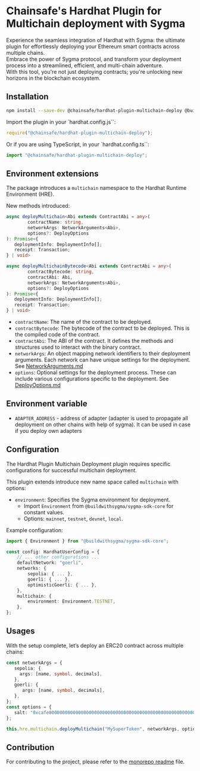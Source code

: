 # Chainsafe's Hardhat Plugin for Multichain deployment with Sygma

Experience the seamless integration of Hardhat with Sygma: the ultimate plugin for effortlessly deploying your Ethereum smart contracts across multiple chains.  
Embrace the power of Sygma protocol, and transform your deployment process into a streamlined, efficient, and multi-chain adventure.  
With this tool, you're not just deploying contracts; you're unlocking new horizons in the blockchain ecosystem.

## Installation

```bash
npm install --save-dev @chainsafe/hardhat-plugin-multichain-deploy @buildwithsygma/sygma-sdk-core
```

Import the plugin in your `hardhat.config.js``:

```js
require("@chainsafe/hardhat-plugin-multichain-deploy");
```

Or if you are using TypeScript, in your `hardhat.config.ts``:

```js
import "@chainsafe/hardhat-plugin-multichain-deploy";
```

## Environment extensions

The package introduces a `multichain` namespace to the Hardhat Runtime Environment (HRE).

New methods introduced:
```ts
async deployMultichain<Abi extends ContractAbi = any>(
        contractName: string,
        networkArgs: NetworkArguments<Abi>,
        options?: DeployOptions
): Promise<{
   deploymentInfo: DeploymentInfo[];
   receipt: Transaction;
} | void>

async deployMultichainBytecode<Abi extends ContractAbi = any>(
        contractBytecode: string,
        contractAbi: Abi,
        networkArgs: NetworkArguments<Abi>,
        options?: DeployOptions
): Promise<{
   deploymentInfo: DeploymentInfo[];
   receipt: Transaction;
} | void>
```

 * `contractName`: The name of the contract to be deployed.
 * `contractBytecode`: The bytecode of the contract to be deployed. This is the compiled code of the contract.
 * `contractAbi`: The ABI of the contract. It defines the methods and structures used to interact with the binary contract.
 * `networkArgs`: An object mapping network identifiers to their deployment arguments. Each network can have unique settings for the deployment. See [NetworkArguments.md](../../docs/plugin/NetworkArguments.md)
 * `options`: Optional settings for the deployment process. These can include various configurations specific to the deployment. See [DeployOptions.md](../../docs/plugin/DeployOptions.md)

## Environment variable

 - `ADAPTER_ADDRESS` - address of adapter (adapter is used to propagate all deployment on other chains with help of sygma). It can be used in case if you deploy own adapters

## Configuration

The Hardhat Plugin Multichain Deployment plugin requires specific configurations for successful multichain deployment.

This plugin extends introduce new name space called `multichain` with options:
 * `environment`: Specifies the Sygma environment for deployment.
   * Import `Environment` from `@buildwithsygma/sygma-sdk-core` for constant values.
   * Options: `mainnet`, `testnet`, `devnet`, `local`.

Example configuration:

```typescript
import { Environment } from "@buildwithsygma/sygma-sdk-core";

const config: HardhatUserConfig = {
    // ... other configurations ...
    defaultNetwork: "goerli",
    networks: {
        sepolia: { ... },
        goerli: { ... },
        optimisticGoerli: { ... },
    },
    multichain: {
        environment: Environment.TESTNET,
    },
};
```

## Usages

With the setup complete, let’s deploy an ERC20 contract across multiple chains:

```typescript
const networkArgs = {
   sepolia: {
     args: [name, symbol, decimals],
   },
   goerli: {
      args: [name, symbol, decimals],
   },
};
const options = {
   salt: "0xcafe00000000000000000000000000000000000000000000000000000000cafe",
};

this.hre.multichain.deployMultichain("MySuperToken", networkArgs, options);
```

## Contribution

For contributing to the project, please refer to the [monorepo readme](../../README.md) file.
